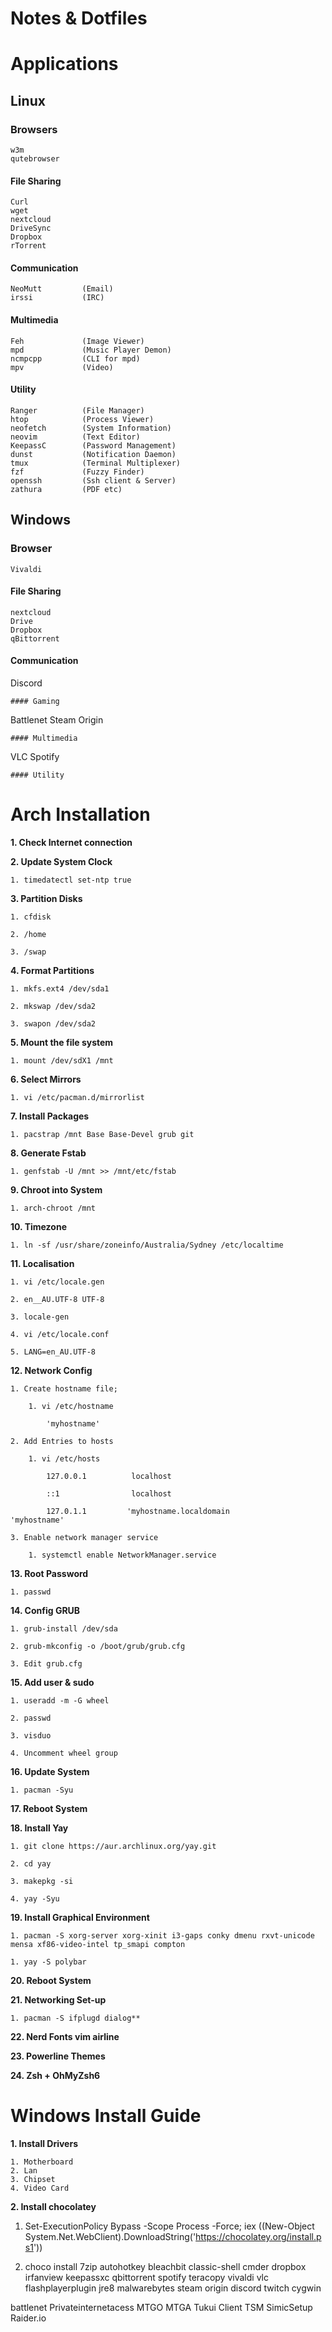 # Notes & Dotfiles

# Applications
## Linux
### Browsers
```
w3m
qutebrowser
```
#### File Sharing
```
Curl
wget
nextcloud       
DriveSync
Dropbox
rTorrent
```
#### Communication
```
NeoMutt         (Email)
irssi           (IRC)
```
#### Multimedia
```
Feh             (Image Viewer)
mpd             (Music Player Demon)
ncmpcpp         (CLI for mpd)
mpv             (Video)
```
#### Utility
```
Ranger          (File Manager)
htop            (Process Viewer)
neofetch        (System Information)
neovim          (Text Editor)
KeepassC        (Password Management)
dunst           (Notification Daemon)
tmux            (Terminal Multiplexer)
fzf             (Fuzzy Finder)
openssh         (Ssh client & Server)
zathura         (PDF etc)
```
## Windows
### Browser
```
Vivaldi
```
#### File Sharing
```
nextcloud       
Drive
Dropbox
qBittorrent
```
#### Communication
Discord
```
#### Gaming
```
Battlenet
Steam
Origin
```
#### Multimedia
```
VLC
Spotify
```
#### Utility
```


# Arch Installation
**1. Check Internet connection**

**2. Update System Clock**

    1. timedatectl set-ntp true
    
**3. Partition Disks**

    1. cfdisk
    
    2. /home
    
    3. /swap
    
**4. Format Partitions**

    1. mkfs.ext4 /dev/sda1
    
    2. mkswap /dev/sda2
    
    3. swapon /dev/sda2
    
**5. Mount the file system**

    1. mount /dev/sdX1 /mnt
    
**6. Select Mirrors**

    1. vi /etc/pacman.d/mirrorlist
    
**7. Install Packages**

    1. pacstrap /mnt Base Base-Devel grub git
    
**8. Generate Fstab**

    1. genfstab -U /mnt >> /mnt/etc/fstab
    
**9. Chroot into System**

    1. arch-chroot /mnt
    
**10. Timezone**

    1. ln -sf /usr/share/zoneinfo/Australia/Sydney /etc/localtime
    
**11. Localisation**

    1. vi /etc/locale.gen
    
    2. en__AU.UTF-8 UTF-8
    
    3. locale-gen
    
    4. vi /etc/locale.conf
    
    5. LANG=en_AU.UTF-8
    
**12. Network Config**

    1. Create hostname file;
    
        1. vi /etc/hostname
        
            'myhostname'
            
    2. Add Entries to hosts
    
        1. vi /etc/hosts
        
            127.0.0.1          localhost
            
            ::1                localhost
            
            127.0.1.1         'myhostname.localdomain          'myhostname'
            
    3. Enable network manager service
    
        1. systemctl enable NetworkManager.service
        
        
**13. Root Password**

    1. passwd
    
**14. Config GRUB**

    1. grub-install /dev/sda
    
    2. grub-mkconfig -o /boot/grub/grub.cfg
    
    3. Edit grub.cfg
    
**15. Add user & sudo**

    1. useradd -m -G wheel 
    
    2. passwd 
    
    3. visduo
    
    4. Uncomment wheel group
    
    
**16. Update System**

    1. pacman -Syu
    
**17. Reboot System**

**18. Install Yay**

    1. git clone https://aur.archlinux.org/yay.git
    
    2. cd yay
    
    3. makepkg -si
    
    4. yay -Syu
    
**19. Install Graphical Environment**

    1. pacman -S xorg-server xorg-xinit i3-gaps conky dmenu rxvt-unicode mensa xf86-video-intel tp_smapi compton
    
    1. yay -S polybar
    
**20. Reboot System**

**21. Networking Set-up**

    1. pacman -S ifplugd dialog**
    
**22. Nerd Fonts vim airline**

**23. Powerline Themes**

**24. Zsh + OhMyZsh6**


# Windows Install Guide

**1. Install Drivers**

    1. Motherboard    
    2. Lan    
    3. Chipset
    4. Video Card

**2. Install chocolatey**

1. Set-ExecutionPolicy Bypass -Scope Process -Force; iex ((New-Object System.Net.WebClient).DownloadString('https://chocolatey.org/install.ps1'))

2. choco install 7zip autohotkey bleachbit classic-shell cmder dropbox irfanview keepassxc qbittorrent spotify teracopy vivaldi vlc flashplayerplugin jre8 malwarebytes steam origin discord twitch cygwin

battlenet Privateinternetacess MTGO MTGA Tukui Client TSM SimicSetup Raider.io
